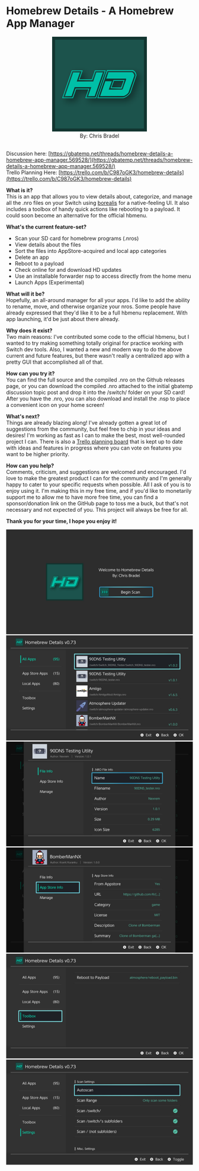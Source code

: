 # Homebrew Details - A Homebrew App Manager
<p align="center">
<img src="https://github.com/Chrscool8/Homebrew-Details/blob/master/assets/icon.png?raw=true">
<br>
By: Chris Bradel
<br>
<br>
</p> 

Discussion here: [https://gbatemp.net/threads/homebrew-details-a-homebrew-app-manager.569528/](https://gbatemp.net/threads/homebrew-details-a-homebrew-app-manager.569528/)
<br>Trello Planning Here: [https://trello.com/b/C987oGK3/homebrew-details](https://trello.com/b/C987oGK3/homebrew-details)


**What is it?** <br>
This is an app that allows you to view details about, categorize, and manage all the .nro files on your Switch using [borealis](https://github.com/natinusala/borealis) for a native-feeling UI. It also includes a toolbox of handy quick actions like rebooting to a payload. It could soon become an alternative for the official hbmenu.

**What's the current feature-set?**<br>
- Scan your SD card for homebrew programs (.nros)
- View details about the files
- Sort the files into AppStore-acquired and local app categories
- Delete an app
- Reboot to a payload
- Check online for and download HD updates
- Use an installable forwarder nsp to access directly from the home menu
- Launch Apps (Experimental)

**What will it be?**<br>
Hopefully, an all-around manager for all your apps. I'd like to add the ability to rename, move, and otherwise organize your nros. Some people have already expressed that they'd like it to be a full hbmenu replacement. With app launching, it'd be just about there already.

**Why does it exist?**<br>
Two main reasons: I've contributed some code to the official hbmenu, but I wanted to try making something totally original for practice working with Switch dev tools. Also, I wanted a new and modern way to do the above current and future features, but there wasn't really a centralized app with a pretty GUI that accomplished all of that.

**How can you try it?**<br>
You can find the full source and the compiled .nro on the Github releases page, or you can download the compiled .nro attached to the initial gbatemp discussion topic post and drop it into the /switch/ folder on your SD card! After you have the .nro, you can also download and install the .nsp to place a convenient icon on your home screen!

**What's next?** <br>
Things are already blazing along! I've already gotten a great lot of suggestions from the community, but feel free to chip in your ideas and desires! I'm working as fast as I can to make the best, most well-rounded project I can. There is also a [Trello planning board](https://trello.com/b/C987oGK3/homebrew-details) that is kept up to date with ideas and features in progress where you can vote on features you want to be higher priority.

**How can you help?**<br>
Comments, criticism, and suggestions are welcomed and encouraged. I'd love to make the greatest product I can for the community and I'm generally happy to cater to your specific requests when possible. All I ask of you is to enjoy using it. I'm making this in my free time, and if you'd like to monetarily support me to allow me to have more free time, you can find a sponsor/donation link on the GitHub page to toss me a buck, but that's not necessary and not expected of you. This project will always be free for all.

**Thank you for your time, I hope you enjoy it!**

<img src="https://github.com/Chrscool8/Homebrew-Details/blob/master/screenshots/v0.73/2020071922311500-DA63280140B1530CD17755515D814CFE.jpg?raw=true">
<img src="https://github.com/Chrscool8/Homebrew-Details/blob/master/screenshots/v0.73/2020071922381500-DA63280140B1530CD17755515D814CFE.jpg?raw=true">
<img src="https://github.com/Chrscool8/Homebrew-Details/blob/master/screenshots/v0.73/2020071922391100-DA63280140B1530CD17755515D814CFE.jpg?raw=true">
<img src="https://github.com/Chrscool8/Homebrew-Details/blob/master/screenshots/v0.73/2020071922391900-DA63280140B1530CD17755515D814CFE.jpg?raw=true">
<img src="https://github.com/Chrscool8/Homebrew-Details/blob/master/screenshots/v0.73/2020071922382900-DA63280140B1530CD17755515D814CFE.jpg?raw=true">
<img src="https://github.com/Chrscool8/Homebrew-Details/blob/master/screenshots/v0.73/2020071922383400-DA63280140B1530CD17755515D814CFE.jpg?raw=true">
